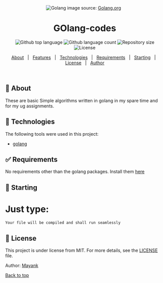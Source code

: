 <div align="center" id="top"> 
  <img src="https://golang.org/lib/godoc/images/footer-gopher.jpg" alt="Golang" />
image source: <a href="golang.org" target="_blank">Golang.org</a>
  &#xa0;

  <!-- <a href="https://microprocessors.netlify.app">Demo</a> -->
</div>

<h1 align="center">GOlang-codes</h1>

<p align="center">
  <img alt="Github top language" src="https://img.shields.io/github/languages/top/mayank-pq2q4/GOlang-codes?color=56BEB8">

  <img alt="Github language count" src="https://img.shields.io/github/languages/count/mayank-pq2q4/GOlang-codes?color=56BEB8">

  <img alt="Repository size" src="https://img.shields.io/github/repo-size/mayank-pq2q4/GOlang-codes?color=56BEB8">

  <img alt="License" src="https://img.shields.io/github/license/mayank-pq2q4/GOlang-codes?color=56BEB8">

  <!-- <img alt="Github issues" src="https://img.shields.io/github/issues/{{YOUR_GITHUB_USERNAME}}/microprocessors?color=56BEB8" /> -->

  <!-- <img alt="Github forks" src="https://img.shields.io/github/forks/{{YOUR_GITHUB_USERNAME}}/microprocessors?color=56BEB8" /> -->

  <!-- <img alt="Github stars" src="https://img.shields.io/github/stars/{{YOUR_GITHUB_USERNAME}}/microprocessors?color=56BEB8" /> -->
</p>

<!-- Status -->

<!-- <h4 align="center"> 
	🚧  Microprocessors 🚀 Under construction...  🚧
</h4> 

<hr> -->

<p align="center">
  <a href="#dart-about">About</a> &#xa0; | &#xa0; 
  <a href="#sparkles-features">Features</a> &#xa0; | &#xa0;
  <a href="#rocket-technologies">Technologies</a> &#xa0; | &#xa0;
  <a href="#white_check_mark-requirements">Requirements</a> &#xa0; | &#xa0;
  <a href="#checkered_flag-starting">Starting</a> &#xa0; | &#xa0;
  <a href="#memo-license">License</a> &#xa0; | &#xa0;
  <a href="https://github.com/{{YOUR_GITHUB_USERNAME}}" target="_blank">Author</a>
</p>

<br>

## :dart: About ##

These are basic Simple algorithms written in golang in my spare time and for my ug assignments.

## :rocket: Technologies ##

The following tools were used in this project:

- [golang](https://www.golang.org/)

## :white_check_mark: Requirements ##

No requirements other than the golang packages. Install them [here](https://golang.org/dl/)

## :checkered_flag: Starting ##

# Just type:

```go run filename.go
Your file will be compiled and shall run seamlessly
```
## :memo: License ##

This project is under license from MIT. For more details, see the [LICENSE](LICENSE.md) file.


Author: <a href="https://github.com/mayank-pq2q4" target="_blank">Mayank</a>

<a href="#top">Back to top</a>
